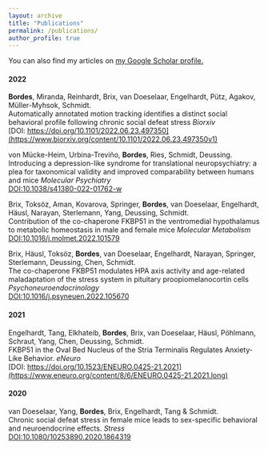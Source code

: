 ```yaml
---
layout: archive
title: "Publications"
permalink: /publications/
author_profile: true
---
```


  You can also find my articles on <u><a href="https://scholar.google.com/citations?user=T6pswigAAAAJ&hl=en&oi=ao">my Google Scholar profile</a>.</u>


#### 2022
**Bordes**, Miranda, Reinhardt, Brix, van Doeselaar, Engelhardt, Pütz, Agakov, Müller-Myhsok, Schmidt.  
Automatically annotated motion tracking identifies a distinct social behavioral profile following chronic social defeat stress *Biorxiv*  
[DOI: https://doi.org/10.1101/2022.06.23.497350](https://www.biorxiv.org/content/10.1101/2022.06.23.497350v1)

von Mücke-Heim, Urbina-Treviño, **Bordes**, Ries, Schmidt, Deussing.  
Introducing a depression-like syndrome for translational neuropsychiatry: a plea for taxonomical validity and improved comparability between humans and mice *Molecular Psychiatry*  
[DOI:10.1038/s41380-022-01762-w](https://www.nature.com/articles/s41380-022-01762-w)

Brix, Toksöz, Aman, Kovarova, Springer, **Bordes**, van Doeselaar, Engelhardt, Häusl, Narayan, Sterlemann, Yang, Deussing, Schmidt.  
Contribution of the co-chaperone FKBP51 in the ventromedial hypothalamus to metabolic homeostasis in male and female mice *Molecular Metabolism*  
[DOI:10.1016/j.molmet.2022.101579](https://www.sciencedirect.com/science/article/pii/S221287782200148X?via%3Dihub)

Brix, Häusl, Toksöz, **Bordes**, van Doeselaar, Engelhardt, Narayan, Springer, Sterlemann, Deussing, Chen, Schmidt.  
The co-chaperone FKBP51 modulates HPA axis activity and age-related maladaptation of the stress system in pituitary proopiomelanocortin cells *Psychoneuroendocrinology*  
[DOI:10.1016/j.psyneuen.2022.105670](https://www.sciencedirect.com/science/article/pii/S0306453022000117?via%3Dihub)

#### 2021

Engelhardt, Tang, Elkhateib, **Bordes**, Brix, van Doeselaar, Häusl, Pöhlmann, Schraut, Yang, Chen, Deussing, Schmidt.  
FKBP51 in the Oval Bed Nucleus of the Stria Terminalis Regulates Anxiety-Like Behavior. *eNeuro*  
[DOI: https://doi.org/10.1523/ENEURO.0425-21.2021](https://www.eneuro.org/content/8/6/ENEURO.0425-21.2021.long)

#### 2020

van Doeselaar, Yang, **Bordes**, Brix, Engelhardt, Tang & Schmidt.  
Chronic social defeat stress in female mice leads to sex-specific behavioral and neuroendocrine effects. *Stress*  
[DOI:10.1080/10253890.2020.1864319](https://www.tandfonline.com/doi/full/10.1080/10253890.2020.1864319)

